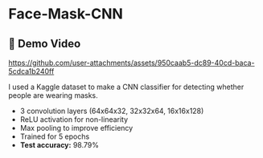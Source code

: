 # Face-Mask-CNN

## 🎥 Demo Video

https://github.com/user-attachments/assets/950caab5-dc89-40cd-baca-5cdca1b240ff


I used a Kaggle dataset to make a CNN classifier for detecting whether people are wearing masks.

- 3 convolution layers (64x64x32, 32x32x64, 16x16x128)
- ReLU activation for non-linearity
- Max pooling to improve efficiency
- Trained for 5 epochs
- **Test accuracy:** 98.79%


